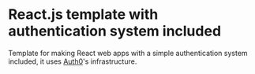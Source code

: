 # React.js template with authentication system included
Template for making React web apps with a simple authentication system included, it uses [Auth0](https://auth0.com)'s infrastructure.
